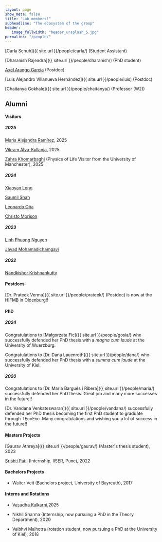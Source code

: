 ```yaml
---
layout: page
show_meta: false
title: "Lab members!"
subheadline: "The ecosystem of the group"
header:
   image_fullwidth: "header_unsplash_5.jpg"
permalink: "/people/"
---
```

<!-- <ul>
    {% for post in site.categories.people %}
    <li><a href="{{ site.url }}{{ site.baseurl }}{{ post.url }}">{{ post.title }}</a></li>
    {% endfor %}
</ul> -->


[Carla Schuh]({{ site.url }}/people/carla/) (Student Assistant)

[Dharanish Rajendra]({{ site.url }}/people/dharanish/) (PhD student)

[Axel Arango Garcia](https://axelarango.github.io) (Postdoc)

[Luis Alejandro Villanueva Hernández]({{ site.url }}/people/luis) (Postdoc)

[Chaitanya Gokhale]({{ site.url }}/people/chaitanya/) (Professor (W2))
 

<!--[Alumni!](/alumni/)-->

## Alumni

#### Visitors


##### 2025


[María Alejandra Ramírez](https://www.evolbio.mpg.de/person/113612), 2025

[Vikram Alva-Kullanja](https://www.bio.mpg.de/person/126600/82208), 2025

[Zahra Khomarbaghi](https://scholar.google.com/citations?user=cSkNMCEAAAAJ&hl=es&oi=ao) (Physics of Life Visitor from the University of Manchester), 2025

##### 2024

[Xiaoyan Long](https://scholar.google.com/citations?user=nv60ZpoAAAAJ&hl=en)

[Saumil Shah](https://www.evolbio.mpg.de/person/99861/15303)

[Leonardo Oña](https://www.kostlab.com/leonardo-ontildea.html)

[Christo Morison](https://evogamesplus.eu/christo/2022/11/17/)

##### 2023

[Linh Phuong Nguyen](https://linh-phuong.github.io/nguyen/)

[Javad Mohamadichamgavi](https://evogamesplus.eu/javad/2022/11/17/)

##### 2022

[Nandkishor Krishnankutty](https://evogamesplus.eu/nandakishor/2022/10/13/)

#### Postdocs

[Dr. Prateek Verma]({{ site.url }}/people/prateek/) (Postdoc) is now at the HIFMB in Oldenburg!! 

#### PhD

##### 2024

Congratulations to [Małgorzata Fic]({{ site.url }}/people/gosia/) who successfully defended her PhD thesis with a *magna cum laude* at the University of Wuerzburg.

Congratulations to [Dr. Dana Lauenroth]({{ site.url }}/people/dana/) who successfully defended her PhD thesis with a *summa cum laude* at the University of Kiel.

##### 2020

Congratulations to [Dr. Maria Bargués i Ribera]({{ site.url }}/people/maria/) successfully defended her PhD thesis. Great job and many more successes in the future!!

[Dr. Vandana Venkateswaran]({{ site.url }}/people/vandana/) successfully defended her PhD thesis becoming the first PhD student to graduate through TEcoEvo. Many congratulations and wishing you a lot of success in the future!!

#### Masters Projects

[Gaurav Athreya]({{ site.url }}/people/gaurav/) (Master's thesis student), 2023

[Srishti Patil](https://github.com/srishtidoi) (Internship, IISER, Pune), 2022

#### Bachelors Projects


* Walter Veit (Bachelors project, University of Bayreuth), 2017

#### Interns and Rotations


* [Vasudha Kulkarni](https://vasudha-kulkarni.github.io),2025

* Nikhil Sharma (Internship, now pursuing a PhD in the Theory Department), 2020

* Vaibhvi Malhotra (rotation student, now pursuing a PhD at the University of Kiel), 2018

<!-- &
[Collaborators!](/collaborators/) -->
